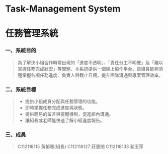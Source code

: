 # Task-Management System
# 任務管理系統
### 一、系統目的
> 為了解決小組合作時常出現的「進度不透明」、「責任分工不明確」及「難以掌握任務完成狀況」等問題，本系統提供一個線上協作平台，讓組員能夠清楚掌握各項任務進度、負責人與截止日期，提升團隊溝通與專案管理效率。

### 二、系統目標
> - 提供小組成員分配與任務管理的功能。
> - 即時掌握任務完成進度與狀態。
> - 提供簡易的留言與提醒機制，促進組內溝通。
> - 讓組長或老師能快速了解小組進度報告。

### 三、成員
>C112118115 黃郁雅(組長)
>C112118127 莊惠閔
>C112118133 裴玉萍

